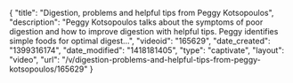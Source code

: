 {
    "title": "Digestion, problems and helpful tips from Peggy Kotsopoulos",
    "description": "Peggy Kotsopoulos talks about the symptoms of poor digestion and how to improve digestion with helpful tips. Peggy identifies simple foods for optimal digest...",
    "videoid": "165629",
    "date_created": "1399316174",
    "date_modified": "1418181405",
    "type": "captivate",
    "layout": "video",
    "url": "\/v\/digestion-problems-and-helpful-tips-from-peggy-kotsopoulos\/165629"
}